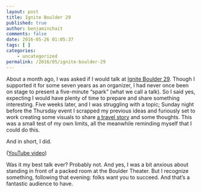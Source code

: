 ```yaml
---
layout: post
title: Ignite Boulder 29
published: true
author: benjaminchait
comments: false
date: 2016-05-26 01:05:37
tags: [ ]
categories:
    - uncategorized
permalink: /2016/05/ignite-boulder-29
---
```

About a month ago, I was asked if I would talk at [Ignite Boulder 29][1]. Though I supported it for some seven years as an organizer, I had never once been on stage to present a five-minute “spark” (what we call a talk). So I said yes, expecting I would have plenty of time to prepare and share something interesting. Five weeks later, and I was struggling with a topic; Sunday night before the Thursday event I scrapped my previous ideas and furiously set to work creating some visuals to share [a travel story][2] and some thoughts. This was a small test of my own limits, all the meanwhile reminding myself that I could do this.

And in short, I did.



([YouTube video][3])

Was it my best talk ever? Probably not. And yes, I was a bit anxious about standing in front of a packed room at the Boulder Theater. But I recognize something, following that evening: folks want you to succeed. And that’s a fantastic audience to have.



 [1]: http://igniteboulder.com/ignite-boulder-29
 [2]: /2012/12/china-unexpected
 [3]: https://www.youtube.com/embed/AvVo5bFIQ3U
